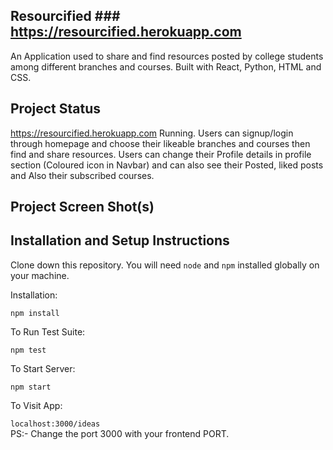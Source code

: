 ## Resourcified  ### https://resourcified.herokuapp.com

An Application used to share and find resources posted by college students among different branches and courses. Built with React, Python, HTML and CSS.


## Project Status
https://resourcified.herokuapp.com
Running. Users can signup/login through homepage and choose their likeable branches and courses then find and share resources. Users can change their Profile details in profile section (Coloured icon in Navbar) and can also see their Posted, liked posts and Also their subscribed courses. 


## Project Screen Shot(s)



## Installation and Setup Instructions


Clone down this repository. You will need `node` and `npm` installed globally on your machine.  

Installation:

`npm install`  

To Run Test Suite:  

`npm test`  

To Start Server:

`npm start`  

To Visit App:

`localhost:3000/ideas`  
PS:- Change the port 3000 with your frontend PORT.

